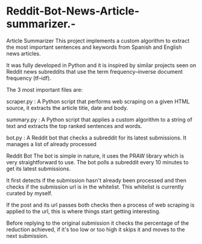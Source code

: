 # Reddit-Bot-News-Article-summarizer.-

Article Summarizer
This project implements a custom algorithm to extract the most important sentences and keywords from Spanish and English news articles.

It was fully developed in Python and it is inspired by similar projects seen on Reddit news subreddits that use the term frequency–inverse document frequency (tf–idf).

The 3 most important files are:

scraper.py : A Python script that performs web scraping on a given HTML source, it extracts the article title, date and body.

summary.py : A Python script that applies a custom algorithm to a string of text and extracts the top ranked sentences and words.

bot.py : A Reddit bot that checks a subreddit for its latest submissions. It manages a list of already processed

Reddit Bot
The bot is simple in nature, it uses the PRAW library which is very straightforward to use. The bot polls a subreddit every 10 minutes to get its latest submissions.

It first detects if the submission hasn't already been processed and then checks if the submission url is in the whitelist. This whitelist is currently curated by myself.

If the post and its url passes both checks then a process of web scraping is applied to the url, this is where things start getting interesting.

Before replying to the original submission it checks the percentage of the reduction achieved, if it's too low or too high it skips it and moves to the next submission.
